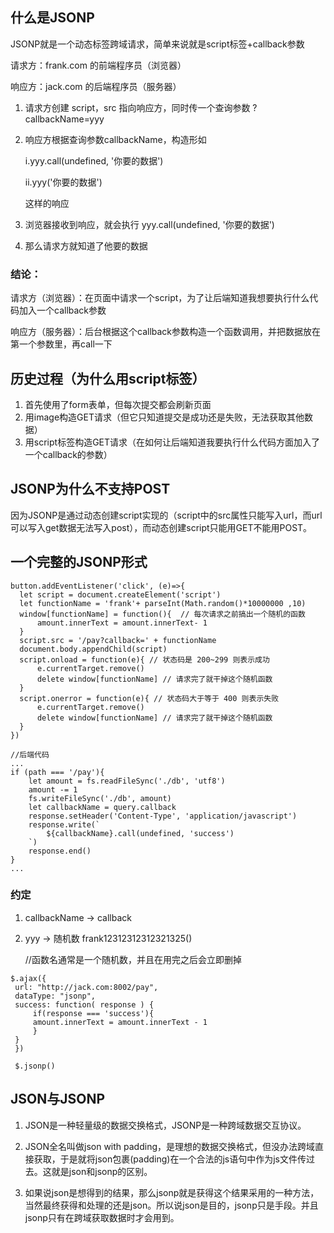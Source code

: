 ## 什么是JSONP
JSONP就是一个动态标签跨域请求，简单来说就是script标签+callback参数

请求方：frank.com 的前端程序员（浏览器）

响应方：jack.com 的后端程序员（服务器）

1. 请求方创建 script，src 指向响应方，同时传一个查询参数 ?callbackName=yyy
2. 响应方根据查询参数callbackName，构造形如
    
    i.yyy.call(undefined, '你要的数据')
    
    ii.yyy('你要的数据')
    
    这样的响应
3. 浏览器接收到响应，就会执行 yyy.call(undefined, '你要的数据')
4. 那么请求方就知道了他要的数据

  
### 结论：

请求方（浏览器）：在页面中请求一个script，为了让后端知道我想要执行什么代码加入一个callback参数

响应方（服务器）：后台根据这个callback参数构造一个函数调用，并把数据放在第一个参数里，再call一下
## 历史过程（为什么用script标签）
1. 首先使用了form表单，但每次提交都会刷新页面
2. 用image构造GET请求（但它只知道提交是成功还是失败，无法获取其他数据）
3. 用script标签构造GET请求（在如何让后端知道我要执行什么代码方面加入了一个callback的参数）
    
## JSONP为什么不支持POST
因为JSONP是通过动态创建script实现的（script中的src属性只能写入url，而url可以写入get数据无法写入post），而动态创建script只能用GET不能用POST。

## 一个完整的JSONP形式
    button.addEventListener('click', (e)=>{
      let script = document.createElement('script')
      let functionName = 'frank'+ parseInt(Math.random()*10000000 ,10)
      window[functionName] = function(){  // 每次请求之前搞出一个随机的函数
          amount.innerText = amount.innerText- 1
      }
      script.src = '/pay?callback=' + functionName
      document.body.appendChild(script)
      script.onload = function(e){ // 状态码是 200~299 则表示成功
          e.currentTarget.remove()
          delete window[functionName] // 请求完了就干掉这个随机函数
      }
      script.onerror = function(e){ // 状态码大于等于 400 则表示失败
          e.currentTarget.remove()
          delete window[functionName] // 请求完了就干掉这个随机函数
      }
    }) 
    
    //后端代码
    ...
    if (path === '/pay'){
        let amount = fs.readFileSync('./db', 'utf8')
        amount -= 1
        fs.writeFileSync('./db', amount)
        let callbackName = query.callback
        response.setHeader('Content-Type', 'application/javascript')
        response.write(`
            ${callbackName}.call(undefined, 'success')
        `)
        response.end()
    }
    ...    

### 约定

1. callbackName -> callback
2. yyy -> 随机数 frank12312312312321325()

    //函数名通常是一个随机数，并且在用完之后会立即删掉
```
$.ajax({
 url: "http://jack.com:8002/pay",
 dataType: "jsonp",
 success: function( response ) {
     if(response === 'success'){
     amount.innerText = amount.innerText - 1
     }
 }
 })

 $.jsonp()
```
## JSON与JSONP

  1. JSON是一种轻量级的数据交换格式，JSONP是一种跨域数据交互协议。

  2. JSON全名叫做json with padding，是理想的数据交换格式，但没办法跨域直接获取，于是就将json包裹(padding)在一个合法的js语句中作为js文件传过去。这就是json和jsonp的区别。

  3. 如果说json是想得到的结果，那么jsonp就是获得这个结果采用的一种方法，当然最终获得和处理的还是json。所以说json是目的，jsonp只是手段。并且jsonp只有在跨域获取数据时才会用到。